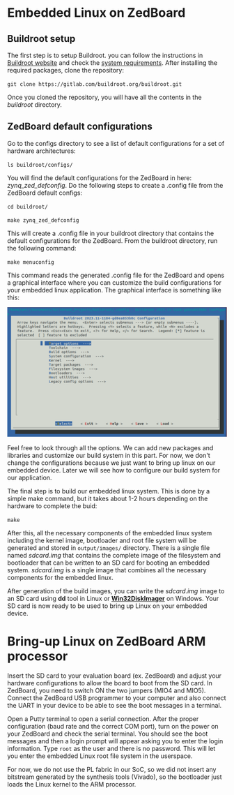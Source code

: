 # Embedded Linux on ZedBoard
## Buildroot setup
The first step is to setup Buildroot. you can follow the instructions in [Buildroot website](https://buildroot.org/) and check the [system requirements](https://buildroot.org/downloads/manual/manual.html#requirement). After installing the required packages, clone the repository:

`git clone https://gitlab.com/buildroot.org/buildroot.git`

Once you cloned the repository, you will have all the contents in the _buildroot_ directory. 

## ZedBoard default configurations
Go to the configs directory to see a list of default configurations for a set of hardware architectures:

`ls buildroot/configs/`

You will find the default configurations for the ZedBoard in here: _zynq_zed_defconfig_. Do the following steps to create a .config file from the ZedBoard default configs:

`cd buildroot/`

`make zynq_zed_defconfig`

This will create a .config file in your buildroot directory that contains the default configurations for the ZedBoard. From the buildroot directory, run the following command:

`make menuconfig`

This command reads the generated .config file for the ZedBoard and opens a graphical interface where you can customize the build configurations for your embedded linux application. The graphical interface is something like this:

![Buildroot Graphical Interface](https://github.com/Amir-Mansoori/Embedded-Linux-ZedBoard-Buildroot/blob/main/Images/Buildroot-GUI.png)

Feel free to look through all the options. We can add new packages and libraries and customize our build system in this part. For now, we don't change the configurations because we just want to bring up linux on our embedded device. Later we will see how to configure our build system for our application.

The final step is to build our embedded linux system. This is done by a simple make command, but it takes about 1-2 hours depending on the hardware to complete the buid:

`make`

After this, all the necessary components of the embedded linux system including the kernel image, bootloader and root file system will be generated and stored in `output/images/` directory. There is a single file named _sdcard.img_ that contains the complete image of the filesystem and bootloader that can be written to an SD card for booting an embedded system. _sdcard.img_ is a single image that combines all the necessary components for the embedded linux.

After generation of the build images, you can write the _sdcard.img_ image to an SD card using **dd** tool in Linux or [**Win32DiskImager**](https://sourceforge.net/projects/win32diskimager/) on Windows. 
Your SD card is now ready to be used to bring up Linux on your embedded device.

# Bring-up Linux on ZedBoard ARM processor

Insert the SD card to your evaluation board \(ex. ZedBoard\) and adjust your hardware configurations to allow the board to boot from the SD card. In ZedBoard, you need to switch ON the two jumpers \(MIO4 and MIO5\). Connect the ZedBoard USB programmer to your computer and also connect the UART in your device to be able to see the boot messages in a terminal.

Open a Putty terminal to open a serial connection. After the proper configuration \(baud rate and the correct COM port\), turn on the power on your ZedBoard and check the serial terminal. You should see the boot messages and then a login prompt will appear asking you to enter the login information. Type `root` as the user and there is no password. This will let you enter the embedded Linux root file system in the userspace.

For now, we do not use the PL fabric in our SoC, so we did not insert any bitstream generated by the synthesis tools (Vivado), so the bootloader just loads the Linux kernel to the ARM processor.
